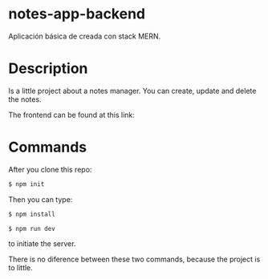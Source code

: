 # notes-app-backend

Aplicación básica de creada con stack MERN.

# Description

<p>Is a little project about a notes manager. You can create, update and delete the notes.</p>
<p>The frontend can be found at this link: </p>
<p></p>

# Commands

<p>After you clone this repo:</p>

```bash
$ npm init
```

<p>Then you can type:</p>

```bash
$ npm install
```

<p></p>

```bash
$ npm run dev
```

<p>to initiate the server.</p>
<p>There is no diference between these two commands, because the project is to little.</p>

